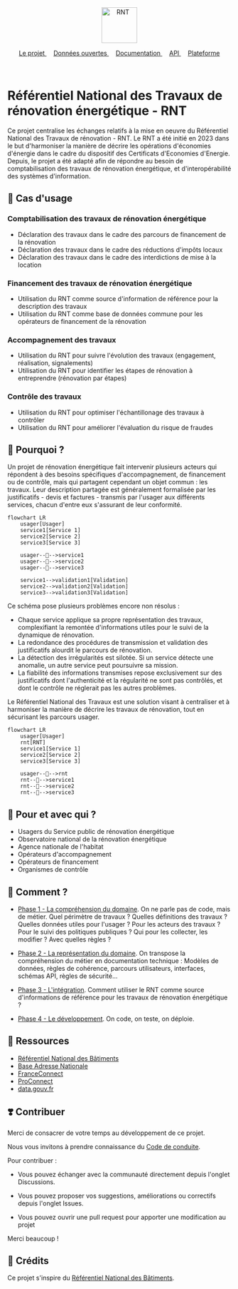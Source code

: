 <div align="center">
    <img width="80" height="auto" src="https://raw.githubusercontent.com/referentiel-national-travaux-renovation/projet/refs/heads/main/assets/logo.svg" alt="RNT">
</div>
<p align="center">
    <a href="https://github.com/referentiel-national-travaux-renovation">
        Le projet
    </a>&nbsp;&nbsp;&nbsp;
    <a href="https://github.com/referentiel-national-travaux-renovation/opendata">
        Données ouvertes
    </a>&nbsp;&nbsp;&nbsp;
    <a href="https://github.com/referentiel-national-travaux-renovation/documentation">
        Documentation
    </a>&nbsp;&nbsp;&nbsp;
    <a href="https://github.com/referentiel-national-travaux-renovation/api">
        API
    </a>&nbsp;&nbsp;&nbsp;
    <a href="https://github.com/referentiel-national-travaux-renovation/app">
        Plateforme
    </a>
</p>
<br/>

# Référentiel National des Travaux de rénovation énergétique - RNT

Ce projet centralise les échanges relatifs à la mise en oeuvre du Référentiel National des Travaux de rénovation - RNT. Le RNT a été initié en 2023 dans le but d'harmoniser la manière de décrire les opérations d'économies d'énergie dans le cadre du dispositif des Certificats d'Economies d'Energie. Depuis, le projet a été adapté afin de répondre au besoin de comptabilisation des travaux de rénovation énergétique, et d'interopérabilité des systèmes d'information.

## 🎯 Cas d'usage

### Comptabilisation des travaux de rénovation énergétique

- Déclaration des travaux dans le cadre des parcours de financement de la rénovation
- Déclaration des travaux dans le cadre des réductions d'impôts locaux
- Déclaration des travaux dans le cadre des interdictions de mise à la location

### Financement des travaux de rénovation énergétique

- Utilisation du RNT comme source d'information de référence pour la description des travaux
- Utilisation du RNT comme base de données commune pour les opérateurs de financement de la rénovation

### Accompagnement des travaux

- Utilisation du RNT pour suivre l'évolution des travaux (engagement, réalisation, signalements)
- Utilisation du RNT pour identifier les étapes de rénovation à entreprendre (rénovation par étapes)

### Contrôle des travaux

- Utilisation du RNT pour optimiser l'échantillonage des travaux à contrôler
- Utilisation du RNT pour améliorer l'évaluation du risque de fraudes

## 💬 Pourquoi ?

Un projet de rénovation énergétique fait intervenir plusieurs acteurs qui répondent à des besoins spécifiques d'accompagnement, de financement ou de contrôle, mais qui partagent cependant un objet commun : les travaux. Leur description partagée est généralement formalisée par les justificatifs - devis et factures - transmis par l'usager aux différents services, chacun d'entre eux s'assurant de leur conformité.

```mermaid
flowchart LR
    usager[Usager]
    service1[Service 1]
    service2[Service 2]
    service3[Service 3]

    usager--📑-->service1
    usager--📑-->service2
    usager--📑-->service3

    service1-->validation1[Validation]
    service2-->validation2[Validation]
    service3-->validation3[Validation]
```

Ce schéma pose plusieurs problèmes encore non résolus :

- Chaque service applique sa propre représentation des travaux, complexifiant la remontée d'informations utiles pour le suivi de la dynamique de rénovation.
- La redondance des procédures de transmission et validation des justificatifs alourdit le parcours de rénovation.
- La détection des irrégularités est silotée. Si un service détecte une anomalie, un autre service peut poursuivre sa mission.
- La fiabilité des informations transmises repose exclusivement sur des justificatifs dont l'authenticité et la régularité ne sont pas contrôlés, et dont le contrôle ne réglerait pas les autres problèmes.

Le Référentiel National des Travaux est une solution visant à centraliser et à harmoniser la manière de décrire les travaux de rénovation, tout en sécurisant les parcours usager.

```mermaid
flowchart LR
    usager[Usager]
    rnt[RNT]
    service1[Service 1]
    service2[Service 2]
    service3[Service 3]

    usager--🔏-->rnt
    rnt--📐-->service1
    rnt--📐-->service2
    rnt--📐-->service3
```

## 🤝 Pour et avec qui ?

- Usagers du Service public de rénovation énergétique
- Observatoire national de la rénovation énergétique
- Agence nationale de l'habitat
- Opérateurs d'accompagnement
- Opérateurs de financement
- Organismes de contrôle

## 🚀 Comment ?

- [Phase 1 - La compréhension du domaine](../domain). On ne parle pas de code, mais de métier. Quel périmètre de travaux ? Quelles définitions des travaux ? Quelles données utiles pour l'usager ? Pour les acteurs des travaux ? Pour le suivi des politiques publiques ? Qui pour les collecter, les modifier ? Avec quelles règles ?

- [Phase 2 - La représentation du domaine](../docs). On transpose la compréhension du métier en documentation technique : Modèles de données, règles de cohérence, parcours utilisateurs, interfaces, schémas API, règles de sécurité...

- [Phase 3 - L'intégration](../integration). Comment utiliser le RNT comme source d'informations de référence pour les travaux de rénovation énergétique ?

- [Phase 4 - Le développement](../codebase). On code, on teste, on déploie.

## 🧩 Ressources

- [Référentiel National des Bâtiments](https://rnb.beta.gouv.fr/)
- [Base Adresse Nationale](https://adresse.data.gouv.fr/)
- [FranceConnect](https://franceconnect.gouv.fr/)
- [ProConnect](https://www.proconnect.gouv.fr/)
- [data.gouv.fr](https://data.gouv.fr/)

## ❣️ Contribuer

Merci de consacrer de votre temps au développement de ce projet.

Nous vous invitons à prendre connaissance du [Code de conduite](/CODE_OF_CONDUCT.md).

Pour contribuer :

- Vous pouvez échanger avec la communauté directement depuis l'onglet Discussions.

- Vous pouvez proposer vos suggestions, améliorations ou correctifs depuis l'onglet Issues.

- Vous pouvez ouvrir une pull request pour apporter une modification au projet

Merci beaucoup !

## 🙏 Crédits

Ce projet s'inspire du [Référentiel National des Bâtiments](https://rnb.beta.gouv.fr/).
